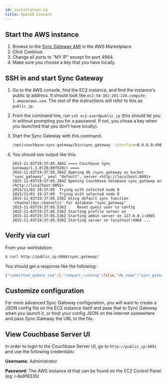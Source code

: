 ```yaml
---
id: installation-sg
title: OpenID Connect
---
```


## Start the AWS instance

1. Browse to the [Sync Gateway AMI](https://aws.amazon.com/marketplace/pp/B013XDO1B4) in the AWS Marketplace.
2. Click Continue.
3. Change all ports to "MY IP" except for port 4984.
4. Make sure you choose a key that you have locally.

## SSH in and start Sync Gateway

1. Go to the AWS console, find the EC2 instance, and find the instance's public ip address. It should look like `ec2-54-161-201-224.compute-1.amazonaws.com`. The rest of the instructions will refer to this as `public_ip`.
2. From the command line, run `ssh ec2-user@public_ip` (this should let you in without prompting you for a password. If not, you chose a key when you launched that you don’t have locally).
3. Start the Sync Gateway with this command.

    ```bash
    /opt/couchbase-sync-gateway/bin/sync_gateway -interface=0.0.0.0:4984 -url=http://localhost:8091 -bucket=sync_gateway -dbname=sync_gateway
    ```

4. You should see output like this:

    ```
    2015-11-03T19:37:05.384Z ==== Couchbase Sync Gateway/1.1.0(28;86f028c) ====
    2015-11-03T19:37:05.384Z Opening db /sync_gateway as bucket "sync_gateway", pool "default", server <http://localhost:8091>
    2015-11-03T19:37:05.384Z Opening Couchbase database sync_gateway on <http://localhost:8091>
    2015/11/03 19:37:05  Trying with selected node 0
    2015/11/03 19:37:05  Trying with selected node 0
    2015-11-03T19:37:05.536Z Using default sync function 'channel(doc.channels)' for database "sync_gateway"
    2015-11-03T19:37:05.536Z     Reset guest user to config
    2015-11-03T19:37:05.536Z Starting profile server on
    2015-11-03T19:37:05.536Z Starting admin server on 127.0.0.1:4985
    2015-11-03T19:37:05.550Z Starting server on localhost:4984 ...
    ```

## Verify via curl

From your workstation:
```bash
$ curl http://public_ip:4984/sync_gateway/
```
You should get a response like the following:
```bash
{"committed_update_seq":1,"compact_running":false,"db_name":"sync_gateway","disk_format_version":0,"instance_start_time":1446579479331843,"purge_seq":0,"update_seq":1}
```

## Customize configuration
For more advanced Sync Gateway configuration, you will want to create a JSON config file on the EC2 instance itself and pass that to Sync Gateway when you launch it, or host your config JSON on the internet somewhere and pass Sync Gateway the URL to the file.

## View Couchbase Server UI
In order to login to the Couchbase Server UI, go to `http://public_ip:8091` and use the following credentials:

**Username**: Administrator

**Password**: The AWS instance id that can be found on the EC2 Control Panel (eg: i-8a9f8335)
